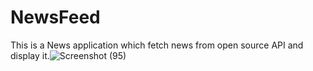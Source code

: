 # NewsFeed
This is a News application which fetch news from open source API and display it.![Screenshot (95)](https://user-images.githubusercontent.com/97400572/227122187-fbdb4100-5096-4eff-b076-cffe4ecfd8c2.png)

